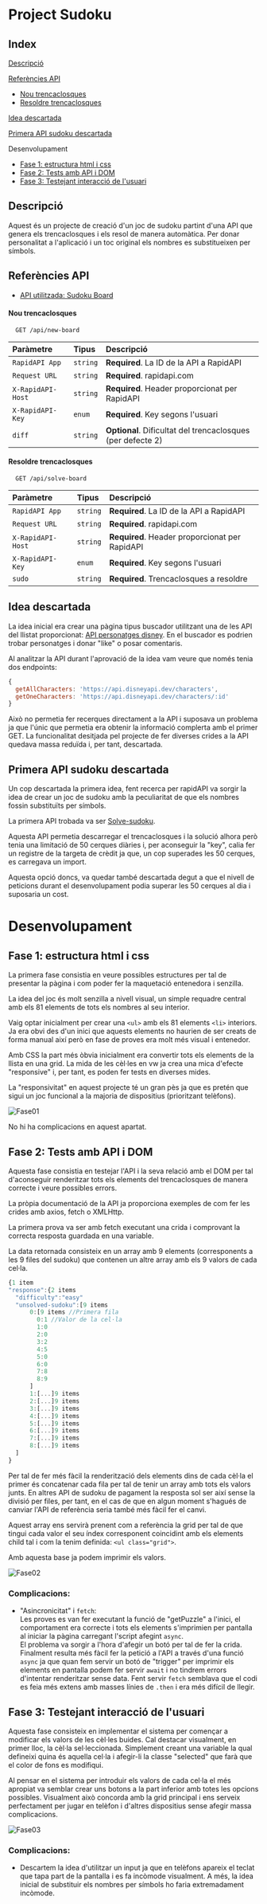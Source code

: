 

# Project Sudoku

## Index 
[Descripció](#descripció)

[Referències API](#referències-api)

- [Nou trencaclosques](#nou-trencaclosques)
- [Resoldre trencaclosques](#resoldre-trencaclosques)

[Idea descartada](#idea-descartada)

[Primera API sudoku descartada](#primera-api-sudoku-descartada)

Desenvolupament

- [Fase 1: estructura html i css](#fase-1-estructura-html-i-css)
- [Fase 2: Tests amb API i DOM](#fase-2-tests-amb-api-i-dom)
- [Fase 3: Testejant interacció de l'usuari](#fase-3-testejant-interacció-de-lusuari)
## Descripció 

Aquest és un projecte de creació d'un joc de sudoku partint d'una API que genera els trencaclosques i els resol de manera automàtica. Per donar personalitat a l'aplicació i un toc original els nombres es substitueixen per símbols.

 
## Referències API 
 - [API utilitzada: Sudoku Board](https://rapidapi.com/andrewarochukwu/api/sudoku-board/)

#### Nou trencaclosques

```http
  GET /api/new-board
```

| Paràmetre | Tipus     | Descripció                |
| :-------- | :------- | :------------------------- |
| `RapidAPI App` | `string` | **Required**. La ID de la API a RapidAPI|
| `Request URL` | `string` | **Required**. rapidapi.com |
| `X-RapidAPI-Host` | `string` | **Required**. Header proporcionat per RapidAPI |
| `X-RapidAPI-Key` | `enum` | **Required**. Key segons l'usuari |
| `diff` | `string` | **Optional**. Dificultat del trencaclosques (per defecte 2) |

#### Resoldre trencaclosques

```http
  GET /api/solve-board
```

| Paràmetre | Tipus     | Descripció                |
| :-------- | :------- | :------------------------- |
| `RapidAPI App` | `string` | **Required**. La ID de la API a RapidAPI|
| `Request URL` | `string` | **Required**. rapidapi.com |
| `X-RapidAPI-Host` | `string` | **Required**. Header proporcionat per RapidAPI |
| `X-RapidAPI-Key` | `enum` | **Required**. Key segons l'usuari |
| `sudo` | `string` | **Required**. Trencaclosques a resoldre |


## Idea descartada

La idea inicial era crear una pàgina tipus buscador utilitzant una de les 
API del llistat proporcionat: [API personatges disney](https://disneyapi.dev/docs).
En el buscador es podrien trobar personatges i donar "like" o posar comentaris. 

Al analitzar la API durant l'aprovació de la idea vam veure que només tenia 
dos endpoints: 

```javascript
{
  getAllCharacters: 'https://api.disneyapi.dev/characters',
  getOneCharacters: 'https://api.disneyapi.dev/characters/:id'
}
```

Això no permetia fer recerques directament a la API i suposava un problema ja que l'únic
que permetia era obtenir la informació complerta amb el primer GET. La funcionalitat
desitjada pel projecte de fer diverses crides a la API quedava massa reduïda i, per tant,
descartada.

## Primera API sudoku descartada

Un cop descartada la primera idea, fent recerca per rapidAPI va sorgir la idea de crear un 
joc de sudoku amb la peculiaritat de que els nombres fossin substituïts per símbols.

La primera API trobada va ser [Solve-sudoku](https://rapidapi.com/sosier/api/solve-sudoku/).

Aquesta API permetia descarregar el trencaclosques i la solució alhora però tenia una
limitació de 50 cerques diàries i, per aconseguir la "key", calia fer un registre de 
la targeta de crèdit ja que, un cop superades les 50 cerques, es carregava un import.

Aquesta opció doncs, va quedar també descartada degut a que el nivell de peticions
durant el desenvolupament podia superar les 50 cerques al dia i suposaria un cost. 

# Desenvolupament

## Fase 1: estructura html i css

La primera fase consistia en veure possibles estructures per tal de presentar la pàgina i com poder fer la maquetació entenedora i senzilla.

La idea del joc és molt senzilla a nivell visual, un simple requadre central amb els 81 elements de tots els nombres al seu interior. 

Vaig optar inicialment per crear una ```<ul>``` amb els 81 elements ```<li>``` interiors. 
Ja era obvi des d'un inici que aquests elements no haurien de ser creats de forma manual així però en fase de proves era molt més visual i entenedor.

Amb CSS la part més òbvia inicialment era convertir tots els elements de la llista en una grid. La mida de les cèl·les en vw ja crea una mica d'efecte "responsive" i, per tant, es poden fer tests en diverses mides.

La "responsivitat" en aquest projecte té un gran pès ja que es pretén que sigui un joc funcional a la majoria de dispositius (prioritzant telèfons). 

![Fase01](./src/screenshots/Fase01.png)

No hi ha complicacions en aquest apartat. 
## Fase 2: Tests amb API i DOM

Aquesta fase consistia en testejar l'API i la seva relació amb el DOM per tal d'aconseguir renderitzar tots els elements del trencaclosques de manera correcte i veure possibles errors.

La pròpia documentació de la API ja proporciona exemples de com fer les crides amb axios, fetch o XMLHttp.

La primera prova va ser amb fetch executant una crida i comprovant la correcta resposta guardada en una variable. 

La data retornada consisteix en un array amb 9 elements (corresponents a les 9 files del sudoku) que contenen un altre array amb els 9 valors de cada cel·la.

```javascript
{1 item
"response":{2 items
  "difficulty":"easy"
  "unsolved-sudoku":[9 items
      0:[9 items //Primera fila
        0:1 //Valor de la cel·la
        1:0
        2:0
        3:2
        4:5
        5:0
        6:0
        7:8
        8:9
      ]
      1:[...]9 items
      2:[...]9 items
      3:[...]9 items
      4:[...]9 items
      5:[...]9 items
      6:[...]9 items
      7:[...]9 items
      8:[...]9 items
  ]
}
```
Per tal de fer més fàcil la renderització dels elements dins de cada cèl·la el primer és concatenar cada fila per tal de tenir un array amb tots els valors junts. En altres API de sudoku de pagament la resposta sol ser així sense la divisió per files, per tant, en el cas de que en algun moment s'hagués de canviar l'API de referència seria també més fàcil fer el canvi.

Aquest array ens servirà prenent com a referència la grid per tal de que tingui cada valor el seu índex corresponent coincidint amb els elements child tal i com la tenim definida: ```<ul class="grid">```. 

Amb aquesta base ja podem imprimir els valors. 

![Fase02](./src/screenshots/Fase02.png)
### Complicacions:

- "Asincronicitat" i ```fetch```:  
Les proves es van fer executant la funció de "getPuzzle" a l'inici, el comportament era correcte i tots els elements s'imprimien per pantalla al iniciar la pàgina carregant l'script afegint ```async```.   
El problema va sorgir a l'hora d'afegir un botó per tal de fer la crida.  
Finalment resulta més fàcil fer la petició a l'API a través d'una funció ```async``` ja que quan fem servir un botó de "trigger" per imprimir els elements en pantalla podem fer servir ```await``` i no tindrem errors d'intentar renderitzar sense data. Fent servir ```fetch``` semblava que el codi es feia més extens amb masses línies de ```.then``` i era més difícil de llegir.

## Fase 3: Testejant interacció de l'usuari

Aquesta fase consisteix en implementar el sistema per començar a modificar els valors de les cèl·les buides.
Cal destacar visualment, en primer lloc, la cèl·la sel·leccionada. Simplement creant una variable la qual defineixi quina és aquella cel·la i afegir-li la classe "selected" que farà que el color de fons es modifiqui. 

Al pensar en el sistema per introduir els valors de cada cel·la el més apropiat va semblar crear uns botons a la part inferior amb totes les opcions possibles. Visualment això concorda amb la grid principal i ens serveix perfectament per jugar en telèfon i d'altres dispositius sense afegir massa complicacions.

![Fase03](./src/screenshots/Fase03.png)
### Complicacions:
- Descartem la idea d'utilitzar un input ja que en telèfons apareix el teclat que tapa part de la pantalla i es fa incòmode visualment. A més, la idea inicial de substituir els nombres per símbols ho faria extremadament incòmode. 